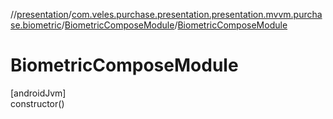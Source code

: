 //[presentation](../../../index.md)/[com.veles.purchase.presentation.presentation.mvvm.purchase.biometric](../index.md)/[BiometricComposeModule](index.md)/[BiometricComposeModule](-biometric-compose-module.md)

# BiometricComposeModule

[androidJvm]\
constructor()
